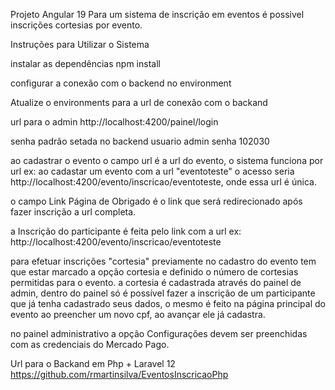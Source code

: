 Projeto Angular 19 Para um sistema de inscrição em eventos é possivel inscrições cortesias por evento.

Instruções para Utilizar o Sistema

instalar as dependências
npm install

configurar a conexão com o backend no environment

Atualize o environments para a url de conexão com o backand

url para o admin
http://localhost:4200/painel/login

senha padrão setada no backend 
usuario admin
senha 102030

ao cadastrar o evento o campo url é a url do evento, o sistema funciona por url ex:
ao cadastar um evento com a url "eventoteste" o acesso seria
http://localhost:4200/evento/inscricao/eventoteste, onde essa url é única.

o campo Link Página de Obrigado é o link que será redirecionado após fazer  inscrição a url completa.


a Inscrição do participante é feita pelo link com a url ex:
http://localhost:4200/evento/inscricao/eventoteste

para efetuar inscrições "cortesia" previamente no cadastro do evento tem que estar marcado a opção cortesia e definido o número de cortesias permitidas para o evento.
a cortesia é cadastrada através do painel de admin, dentro do painel só é possível fazer a inscrição de um participante que já tenha cadastrado seus dados, o mesmo é feito na página principal do evento ao preencher um novo cpf, ao avançar ele já cadastra.

no painel administrativo a opção Configurações devem ser preenchidas com as credenciais do Mercado Pago.

Url para o Backand em Php + Laravel 12 https://github.com/rmartinsilva/EventosInscricaoPhp